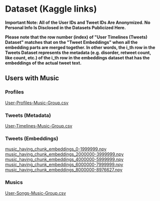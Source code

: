 # Dataset (Kaggle links)

**Important Note: All of the User IDs and Tweet IDs Are Anonymized. No Personal Info Is Disclosed in the Datasets Publicized Here.**

**Please note that the row number (index) of "User Timelines (Tweets) Dataset" matches that on the "Tweet Embeddings" when all the embedding parts are merged together. In other words, the i_th row in the Tweets Dataset represents the metadata (e.g. disorder, retweet count, like count, etc.) of the i_th row in the embeddings dataset that has the embeddings of the actual tweet text.**

## Users with Music

### Profiles
[User-Profiles-Music-Group.csv](https://www.kaggle.com/datasets/rrmartin/twitter-musicpd-melody-of-minds/data?select=User-Profiles-Music-Group.csv)

### Tweets (Metadata)
[User-Timelines-Music-Group.csv](https://www.kaggle.com/datasets/rrmartin/twitter-musicpd-melody-of-minds/data?select=User-Timelines-Music-Group.csv)

### Tweets (Embeddings)
[music_having_chunk_embeddings_0-1999999.npy](https://www.kaggle.com/datasets/rrmartin/twitter-musicpd-melody-of-minds/data?select=music_having_chunk_embeddings_0-1999999.npy)
[music_having_chunk_embeddings_2000000-3999999.npy](https://www.kaggle.com/datasets/rrmartin/twitter-musicpd-melody-of-minds/data?select=music_having_chunk_embeddings_2000000-3999999.npy)
[music_having_chunk_embeddings_4000000-5999999.npy](https://www.kaggle.com/datasets/rrmartin/twitter-musicpd-melody-of-minds/data?select=music_having_chunk_embeddings_4000000-5999999.npy)
[music_having_chunk_embeddings_6000000-7999999.npy](https://www.kaggle.com/datasets/rrmartin/twitter-musicpd-melody-of-minds/data?select=music_having_chunk_embeddings_6000000-7999999.npy)
[music_having_chunk_embeddings_8000000-8976627.npy](https://www.kaggle.com/datasets/rrmartin/twitter-musicpd-melody-of-minds/data?select=music_having_chunk_embeddings_8000000-8976627.npy)

### Musics
[User-Songs-Music-Group.csv](https://www.kaggle.com/datasets/rrmartin/twitter-musicpd-melody-of-minds/data?select=User-Songs-Music-Group.csv)
